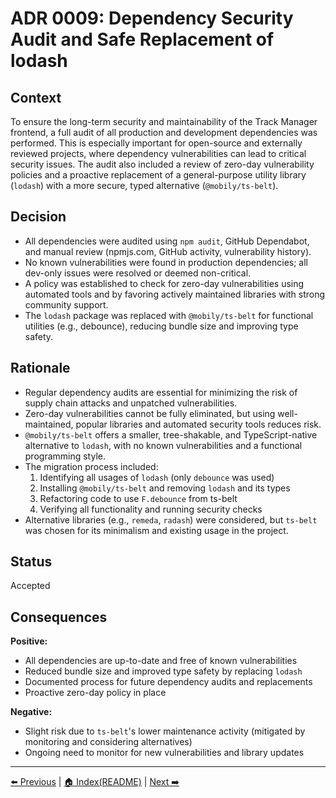 # ADR 0009: Dependency Security Audit and Safe Replacement of lodash

## Context

To ensure the long-term security and maintainability of the Track Manager frontend, a full audit of all production and development dependencies was performed. This is especially important for open-source and externally reviewed projects, where dependency vulnerabilities can lead to critical security issues. The audit also included a review of zero-day vulnerability policies and a proactive replacement of a general-purpose utility library (`lodash`) with a more secure, typed alternative (`@mobily/ts-belt`).

## Decision

- All dependencies were audited using `npm audit`, GitHub Dependabot, and manual review (npmjs.com, GitHub activity, vulnerability history).
- No known vulnerabilities were found in production dependencies; all dev-only issues were resolved or deemed non-critical.
- A policy was established to check for zero-day vulnerabilities using automated tools and by favoring actively maintained libraries with strong community support.
- The `lodash` package was replaced with `@mobily/ts-belt` for functional utilities (e.g., debounce), reducing bundle size and improving type safety.

## Rationale

- Regular dependency audits are essential for minimizing the risk of supply chain attacks and unpatched vulnerabilities.
- Zero-day vulnerabilities cannot be fully eliminated, but using well-maintained, popular libraries and automated security tools reduces risk.
- `@mobily/ts-belt` offers a smaller, tree-shakable, and TypeScript-native alternative to `lodash`, with no known vulnerabilities and a functional programming style.
- The migration process included:
  1. Identifying all usages of `lodash` (only `debounce` was used)
  2. Installing `@mobily/ts-belt` and removing `lodash` and its types
  3. Refactoring code to use `F.debounce` from ts-belt
  4. Verifying all functionality and running security checks
- Alternative libraries (e.g., `remeda`, `radash`) were considered, but `ts-belt` was chosen for its minimalism and existing usage in the project.

## Status

Accepted

## Consequences

**Positive:**

- All dependencies are up-to-date and free of known vulnerabilities
- Reduced bundle size and improved type safety by replacing `lodash`
- Documented process for future dependency audits and replacements
- Proactive zero-day policy in place

**Negative:**

- Slight risk due to `ts-belt`'s lower maintenance activity (mitigated by monitoring and considering alternatives)
- Ongoing need to monitor for new vulnerabilities and library updates

---

[⬅️ Previous](./ADR-0008-OptionUrlParams.md) | [🏠 Index(README)](./README.md) | [ Next ➡️ ](./ADR-0010-TestCoverage.md)
